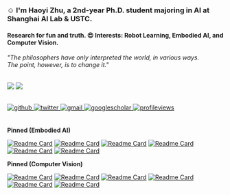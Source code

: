 ### :relaxed: I'm Haoyi Zhu, a 2nd-year Ph.D. student majoring in AI at Shanghai AI Lab & USTC.  

#### Research for fun and truth. :heart_eyes: Interests: Robot Learning, Embodied AI, and Computer Vision.



*"The philosophers have only interpreted the world, in various ways. The point, however, is to change it."*

<br/>  

<div align="left">
<img src="https://github-readme-stats.vercel.app/api?username=HaoyiZhu&show_icons=true&count_private=true&hide_border=true&show=prs_merged&rank_icon=github" align="center" />
<img src="https://github-readme-stats.vercel.app/api/top-langs/?username=HaoyiZhu&show_icons=true&count_private=true&layout=donut&hide_border=true" align="center" />
</div>  

<br/>  

<br/>  
 
<div align="left">
<a href="https://github.com/HaoyiZhu" target="_blank">
<img src=https://img.shields.io/badge/github-%2324292e.svg?&style=for-the-badge&logo=github&logoColor=white alt=github style="margin-bottom: 5px;" />
</a>
<a href="https://twitter.com/HaoyiZhu" target="_blank">
<img src=https://img.shields.io/badge/twitter-%2300acee.svg?&style=for-the-badge&logo=twitter&logoColor=white alt=twitter style="margin-bottom: 5px;" />
</a>  
<a href="mailto:hyizhu1108@gmail.com" target="_blank">
<img src=https://img.shields.io/badge/Gmail-D14836?style=for-the-badge&logo=gmail&logoColor=white alt=gmail  style="margin-bottom: 5px;" />
</a>  
<a href="https://scholar.google.com/citations?hl=zh-CN&user=pD1NOyUAAAAJ" target="_blank">
<img src=https://img.shields.io/badge/googlescholar-4285F4?style=for-the-badge&logo=googlescholar&logoColor=white alt=googlescholar  style="margin-bottom: 5px;" />
</a>  
<a href="https://github.com/HaoyiZhu" target="_blank">
<img src="https://komarev.com/ghpvc/?username=HaoyiZhu&&style=for-the-badge" alt=profileviews  style="margin-bottom: 5px;" />
</a>  
</div>  

</br>

**Pinned (Embodied AI)**

[![Readme Card](https://github-readme-stats.vercel.app/api/pin/?username=OpenRobotLab&repo=Aether&description_lines_count=2)](https://github.com/OpenRobotLab/Aether)
[![Readme Card](https://github-readme-stats.vercel.app/api/pin/?username=HaoyiZhu&repo=SPA&description_lines_count=2)](https://github.com/HaoyiZhu/SPA)
[![Readme Card](https://github-readme-stats.vercel.app/api/pin/?username=HaoyiZhu&repo=PointCloudMatters&description_lines_count=2)](https://github.com/HaoyiZhu/PointCloudMatters)
[![Readme Card](https://github-readme-stats.vercel.app/api/pin/?username=MineDojo&repo=MineDojo&show_owner=true&description_lines_count=2)](https://github.com/MineDojo/MineDojo)
[![Readme Card](https://github-readme-stats.vercel.app/api/pin/?username=MineDojo&repo=MineCLIP&show_owner=true&description_lines_count=2)](https://github.com/MineDojo/MineCLIP)
[![Readme Card](https://github-readme-stats.vercel.app/api/pin/?username=rh20t&repo=rh20t_api&show_owner=true&description_lines_count=2)](https://github.com/rh20t/rh20t_api)


**Pinned (Computer Vision)**

[![Readme Card](https://github-readme-stats.vercel.app/api/pin/?username=OpenGVLab&repo=PonderV2&show_owner=true&description_lines_count=2)](https://github.com/OpenGVLab/PonderV2)
[![Readme Card](https://github-readme-stats.vercel.app/api/pin/?username=MVIG-SJTU&repo=AlphaPose&show_owner=true&description_lines_count=2)](https://github.com/MVIG-SJTU/AlphaPose)
[![Readme Card](https://github-readme-stats.vercel.app/api/pin/?username=Nightmare-n&repo=UniPAD&show_owner=true&description_lines_count=2)](https://github.com/Nightmare-n/UniPAD)
[![Readme Card](https://github-readme-stats.vercel.app/api/pin/?username=Pointcept&repo=Pointcept&show_owner=true&description_lines_count=2)](https://github.com/Pointcept/Pointcept)
[![Readme Card](https://github-readme-stats.vercel.app/api/pin/?username=HaoyiZhu&repo=XNeRF&description_lines_count=2)](https://github.com/HaoyiZhu/XNeRF)
[![Readme Card](https://github-readme-stats.vercel.app/api/pin/?username=Fang-Haoshu&repo=Halpe-FullBody&show_owner=true&description_lines_count=2)](https://github.com/Fang-Haoshu/Halpe-FullBody)
